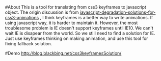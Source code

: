 #About
This is a tool for translating from css3 keyframes to javascript object. 
The origin discussion is from [javascript-degradation-solutions-for-css3-animations](http://stackoverflow.com/questions/6048167/javascript-degradation-solutions-for-css3-animations) , 
I think keyframes is a better way to write animations. 
If using javascript way, it is harder to maintain it. 
However, the most troublesome problem is IE doesn't support keyframes until IE10. 
We can't wait IE is disapear from the world. So we still need to find a solution for IE. 
Just use keyframes thinking on making animation, and use this tool for fixing fallback solution.                                                                                                       
                                                                                                                                                                                     
#Demo
http://blog.blackbing.net/css3keyframesSolution/
